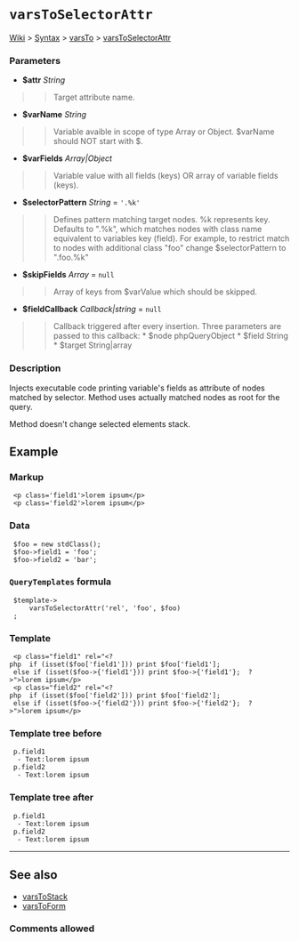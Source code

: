 # `varsToSelectorAttr` #
[Wiki](http://code.google.com/p/querytemplates/w/list) > [Syntax](Syntax.md) > [varsTo](varsToSyntax.md) > [varsToSelectorAttr](varsToSelectorAttrMethodPHP.md)
### Parameters ###
  * **$attr** _String_
> > Target attribute name.
  * **$varName** _String_
> > Variable avaible in scope of type Array or Object.  $varName should NOT start with $.
  * **$varFields** _Array|Object_
> > Variable value with all fields (keys) OR array of variable fields (keys).
  * **$selectorPattern** _String_ = `'.%k'`
> > Defines pattern matching target nodes. %k represents key.  Defaults to ".%k", which matches nodes with class name equivalent to  variables key (field).  For example, to restrict match to nodes with additional class "foo" change  $selectorPattern to ".foo.%k"
  * **$skipFields** _Array_ = `null`
> > Array of keys from $varValue which should be skipped.
  * **$fieldCallback** _Callback|string_ = `null`
> > Callback triggered after every insertion. Three parameters are passed to  this callback:
      * $node phpQueryObject
      * $field String
      * $target String|array


### Description ###
Injects executable code printing variable's fields as attribute of nodes  matched by selector. Method uses actually matched nodes as root for the  query.


Method doesn't change selected elements stack.


## Example ##


### Markup ###
```
 <p class='field1'>lorem ipsum</p>
 <p class='field2'>lorem ipsum</p>

```
### Data ###
```
 $foo = new stdClass();
 $foo->field1 = 'foo';
 $foo->field2 = 'bar';

```
### `QueryTemplates` formula ###
```
 $template->
     varsToSelectorAttr('rel', 'foo', $foo)
 ;

```
### Template ###
```
 <p class="field1" rel="<?php  if (isset($foo['field1'])) print $foo['field1'];
 else if (isset($foo->{'field1'})) print $foo->{'field1'};  ?>">lorem ipsum</p>
 <p class="field2" rel="<?php  if (isset($foo['field2'])) print $foo['field2'];
 else if (isset($foo->{'field2'})) print $foo->{'field2'};  ?>">lorem ipsum</p>

```
### Template tree before ###
```
 p.field1
  - Text:lorem ipsum
 p.field2
  - Text:lorem ipsum

```
### Template tree after ###
```
 p.field1
  - Text:lorem ipsum
 p.field2
  - Text:lorem ipsum

```

---


## See also ##
  * [varsToStack](varsToStackMethodPHP.md)
  * [varsToForm](varsToFormMethodPHP.md)


### Comments allowed ###